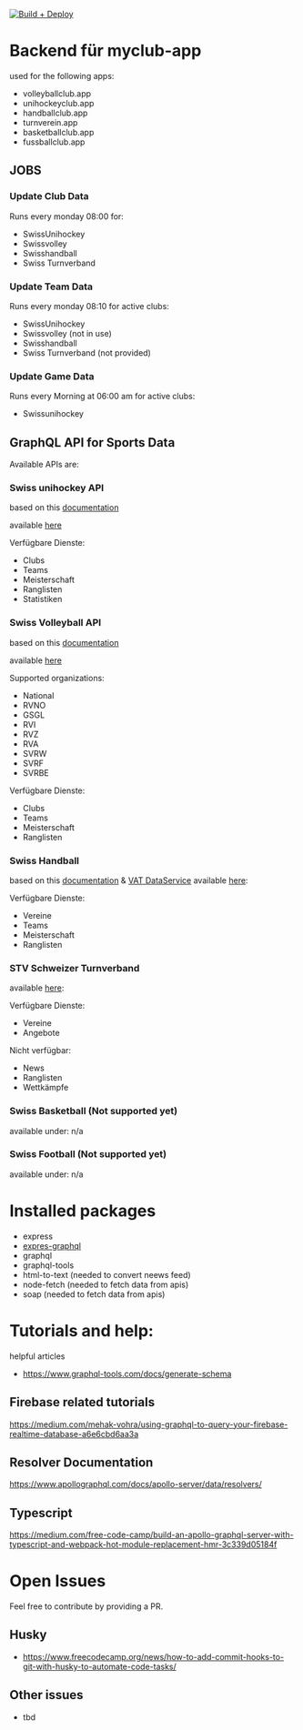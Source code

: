 [![Build + Deploy](https://github.com/myclubapp/backend/actions/workflows/main.yml/badge.svg)](https://github.com/myclubapp/backend/actions/workflows/main.yml)

# Backend für myclub-app

used for the following apps: 
- volleyballclub.app
- unihockeyclub.app  
- handballclub.app  
- turnverein.app
- basketballclub.app  
- fussballclub.app  

## JOBS

### Update Club Data
Runs every monday 08:00 for: 
- SwissUnihockey
- Swissvolley
- Swisshandball
- Swiss Turnverband

### Update Team Data
Runs every monday 08:10 for active clubs: 
- SwissUnihockey
- Swissvolley (not in use)
- Swisshandball
- Swiss Turnverband (not provided)

### Update Game Data
Runs every Morning at 06:00 am for active clubs:
- Swissunihockey


## GraphQL API for Sports Data
Available APIs are: 

### Swiss unihockey API
based on this [documentation](https://api-v2.swissunihockey.ch/api/doc/table/overview)

available [here](https://europe-west6-myclubmanagement.cloudfunctions.net/api/swissunihockey)

Verfügbare Dienste: 
- Clubs
- Teams
- Meisterschaft
- Ranglisten
- Statistiken

### Swiss Volleyball API
based on this [documentation](https://myvolley.volleyball.ch/SwissVolley.wsdl)

available [here](https://europe-west6-myclubmanagement.cloudfunctions.net/api/swissvolley)

Supported organizations:
- National
- RVNO
- GSGL
- RVI
- RVZ
- RVA
- SVRW
- SVRF
- SVRBE

Verfügbare Dienste: 
- Clubs
- Teams
- Meisterschaft
- Ranglisten


### Swiss Handball
based on this [documentation](https://www.handball.ch/media/1845/vat-anleitung-dataservice_de.pdf) & [VAT DataService](https://www.api.handballwelt.ch/dokumentation/VAT-Anleitung_DataService_de.pdf) 
available [here](https://europe-west6-myclubmanagement.cloudfunctions.net/api/swisshandball): 

Verfügbare Dienste: 
- Vereine
- Teams
- Meisterschaft
- Ranglisten

### STV Schweizer Turnverband
available [here](https://europe-west6-myclubmanagement.cloudfunctions.net/api/swissturnverband): 

Verfügbare Dienste: 
- Vereine
- Angebote

Nicht verfügbar: 
- News
- Ranglisten
- Wettkämpfe

### Swiss Basketball (Not supported yet)
available under: 
n/a

### Swiss Football (Not supported yet)
available under: 
n/a

# Installed packages
- express
- [expres-graphql](https://www.npmjs.com/package/express-graphql)
- graphql
- graphql-tools
- html-to-text (needed to convert neews feed)
- node-fetch (needed to fetch data from apis)
- soap (needed to fetch data from apis)

# Tutorials and help:

helpful articles
- https://www.graphql-tools.com/docs/generate-schema

## Firebase related tutorials
https://medium.com/mehak-vohra/using-graphql-to-query-your-firebase-realtime-database-a6e6cbd6aa3a

## Resolver Documentation
https://www.apollographql.com/docs/apollo-server/data/resolvers/

## Typescript
https://medium.com/free-code-camp/build-an-apollo-graphql-server-with-typescript-and-webpack-hot-module-replacement-hmr-3c339d05184f

# Open Issues
Feel free to contribute by providing a PR. 

## Husky
- https://www.freecodecamp.org/news/how-to-add-commit-hooks-to-git-with-husky-to-automate-code-tasks/

## Other issues
- tbd